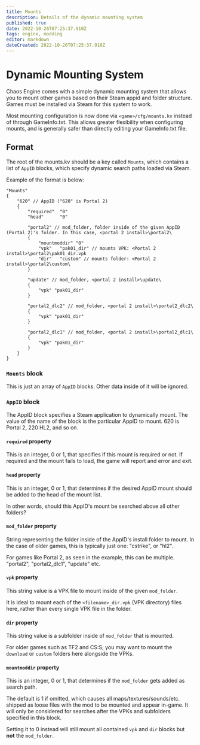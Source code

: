 ```yaml
---
title: Mounts
description: Details of the dynamic mounting system
published: true
date: 2022-10-26T07:25:37.910Z
tags: engine, modding
editor: markdown
dateCreated: 2022-10-26T07:25:37.910Z
---
```


# Dynamic Mounting System

Chaos Engine comes with a simple dynamic mounting system that allows you to mount other games based on their Steam appid and folder structure. Games must be installed via Steam for this system to work.

Most mounting configuration is now done via `<game>/cfg/mounts.kv` instead of through GameInfo.txt. This allows greater flexibility when configuring mounts, and
is generally safer than directly editing your GameInfo.txt file.

## Format

The root of the mounts.kv should be a key called `Mounts`, which contains a list
of `AppID` blocks, which specify dynamic search paths loaded via Steam.

Example of the format is below:

```
"Mounts"
{
	"620" // AppID ("620" is Portal 2)
	{
		"required" 	"0"
		"head"		"0"

		"portal2" // mod_folder, folder inside of the given AppID (Portal 2)'s folder. In this case, <portal 2 install>\portal2\
		{
			"mountmoddir" "0"
			"vpk"	"pak01_dir" // mounts VPK: <Portal 2 install>\portal2\pak01_dir.vpk
			"dir"	"custom" // mounts folder: <Portal 2 install>\portal2\custom\
		}

		"update" // mod_folder, <portal 2 install>\update\
		{
			"vpk" "pak01_dir"
		}

		"portal2_dlc2" // mod_folder, <portal 2 install>\portal2_dlc2\
		{
			"vpk" "pak01_dir"
		}

		"portal2_dlc1" // mod_folder, <portal 2 install>\portal2_dlc1\
		{
			"vpk" "pak01_dir"
		}
	}
}
```

### `Mounts` block

This is just an array of `AppID` blocks. Other data inside of it will be
ignored.

### `AppID` block

The AppID block specifies a Steam application to dynamically mount. The value of
the name of the block is the particular AppID to mount. 620 is Portal 2, 220
HL2, and so on.

#### `required` property

This is an integer, 0 or 1, that specifies if this mount is required or not. If
required and the mount fails to load, the game will report and error and exit.

#### `head` property

This is an integer, 0 or 1, that determines if the desired AppID mount should be
added to the head of the mount list.

In other words, should this AppID's mount be searched above all other folders?

#### `mod_folder` property

String representing the folder inside of the AppID's install folder to mount. In
the case of older games, this is typically just one: "cstrike", or "hl2".

For games like Portal 2, as seen in the example, this can be multiple.
"portal2", "portal2_dlc1", "update" etc.

#### `vpk` property

This string value is a VPK file to mount inside of the given `mod_folder`.

It is ideal to mount each of the `<filename>_dir.vpk` (VPK directory) files
here, rather than every single VPK file in the folder.

#### `dir` property

This string value is a subfolder inside of `mod_folder` that is mounted.

For older games such as TF2 and CS:S, you may want to mount the `download` or
`custom` folders here alongside the VPKs.

#### `mountmoddir` property

This is an integer, 0 or 1, that determines if the `mod_folder` gets added as
search path.

The default is 1 if omitted, which causes all maps/textures/sounds/etc. shipped
as loose files with the mod to be mounted and appear in-game. It will only be
considered for searches after the VPKs and subfolders specified in this block.

Setting it to 0 instead will still mount all contained `vpk` and `dir` blocks
but **not** the `mod_folder`.
